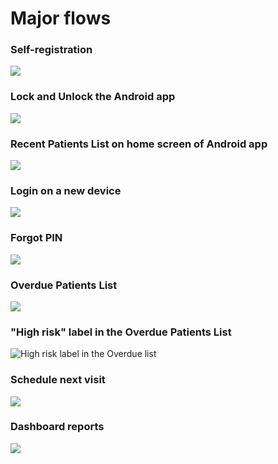 # Major flows

### Self-registration&#x20;

![](<../../.gitbook/assets/image (10).png>)

### Lock and Unlock the Android app

![](<../../.gitbook/assets/image (4).png>)

### Recent Patients List on home screen of Android app

![](<../../.gitbook/assets/recent-patients-list (1).jpg>)

### Login on a new device

![](<../../.gitbook/assets/image (3).png>)

### Forgot PIN&#x20;

![](<../../.gitbook/assets/image (8).png>)

### Overdue Patients List

![](<../../.gitbook/assets/overdue-list (1).jpg>)

### "High risk" label in the Overdue Patients List

![High risk label in the Overdue list](../../.gitbook/assets/high-risk-label-in-overdue.jpg)

### Schedule next visit

![](<../../.gitbook/assets/image (9).png>)

### Dashboard reports

![](<../../.gitbook/assets/recent-patients-list (2).jpg>)
